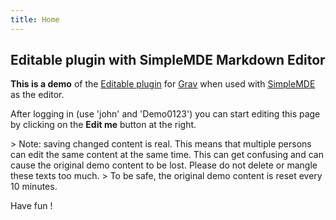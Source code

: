 ```yaml
---
title: Home
---
```


## Editable plugin with SimpleMDE Markdown Editor

**This is a demo** of the [Editable plugin](https://github.com/bleutzinn/grav-plugin-editable/blob/master/README.md) for [Grav](http://github.com/getgrav/grav) when used with [SimpleMDE](https://simplemde.com/) as the editor.

After logging in (use 'john' and 'Demo0123') you can start editing this page by clicking on the **Edit me** button at the right.

&gt; Note: saving changed content is real. This means that multiple persons can edit the same content at the same time. This can get confusing and can cause the original demo content to be lost. Please do not delete or mangle these texts too much.
&gt; To be safe, the original demo content is reset every 10 minutes.

Have fun !
